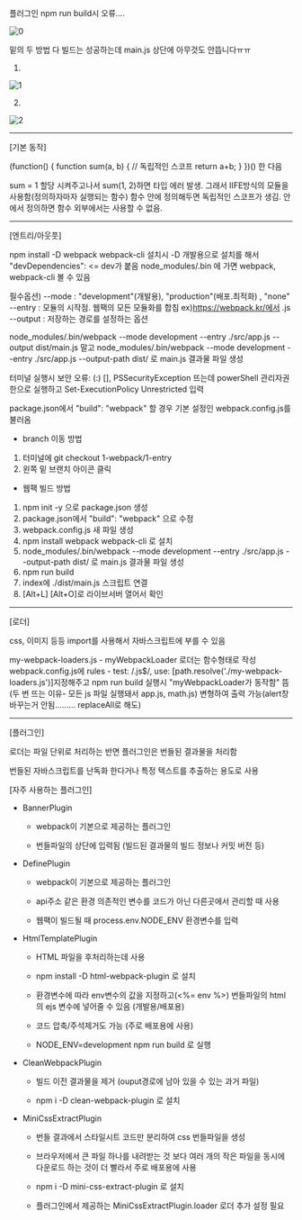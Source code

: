 플러그인 npm run build시 오류....

![0](https://user-images.githubusercontent.com/74534083/194919321-1c19b8dc-4b88-4aaf-bae9-66f4f11463a1.png)

밑의 두 방법 다 빌드는 성공하는데 main.js 상단에 아무것도 안뜹니다ㅠㅠ

1.
![1](https://user-images.githubusercontent.com/74534083/194919363-178fa626-fcc9-44a5-8e93-6da09fe436ea.png)

2.
![2](https://user-images.githubusercontent.com/74534083/194919373-f49e183e-db74-4776-bd82-752691a1ed0f.png)

________________


[기본 동작]

(function() {
    function sum(a, b) {    // 독립적인 스코프
        return a+b;
    }
})()
한 다음

sum = 1 할당 시켜주고나서
sum(1, 2)하면 타입 에러 발생. 그래서 IIFE방식의 모듈을 사용함(정의하자마자 실행되는 함수)
함수 안에 정의해두면 독립적인 스코프가 생김.
안에서 정의하면 함수 외부에서는 사용할 수 없음.

________________

[엔트리/아웃풋]

npm install -D webpack webpack-cli 설치시
-D 개발용으로 설치를 해서 "devDependencies": <= dev가 붙음
node_modules/.bin 에 가면 webpack, webpack-cli 볼 수 있음

필수옵션)
--mode : "development"(개발용), "production"(배포.최적화) , "none"
--entry : 모듈의 시작점. 웹팩의 모든 모듈화를 합침 ex)https://webpack.kr/에서 .js
--output : 저장하는 경로를 설정하는 옵션

node_modules/.bin/webpack --mode development --entry ./src/app.js --output dist/main.js
말고
node_modules/.bin/webpack --mode development --entry ./src/app.js --output-path dist/
로 main.js 결과물 파일 생성

터미널 실행시 보안 오류: (:) [], PSSecurityException 뜨는데
powerShell 관리자권한으로 실행하고 Set-ExecutionPolicy Unrestricted 입력

package.json에서 "build": "webpack" 할 경우
기본 설정인 webpack.config.js를 불러옴


- branch 이동 방법
1. 터미널에 git checkout 1-webpack/1-entry
2. 왼쪽 밑 브랜치 아이콘 클릭


- 웹팩 빌드 방법
1. npm init -y 으로 package.json 생성
2. package.json에서 "build": "webpack" 으로 수정
3. webpack.config.js 새 파일 생성
4. npm install webpack webpack-cli 로 설치
5. node_modules/.bin/webpack --mode development --entry ./src/app.js --output-path dist/ 로 main.js 결과물 파일 생성
6. npm run build
7. index에 ./dist/main.js 스크립트 연결
8. [Alt+L] [Alt+O]로 라이브서버 열어서 확인

________________

[로더]

css, 이미지 등등 import를 사용해서 자바스크립트에 부를 수 있음

my-webpack-loaders.js - myWebpackLoader 로더는 함수형태로 작성
webpack.config.js에 rules - test: /\.js$/, use: [path.resolve('./my-webpack-loaders.js')]지정해주고
npm run build 실행시 "myWebpackLoader가 동작함" 뜸 (두 번 뜨는 이유- 모든 js 파일 실행돼서 app.js, math.js)
변형하여 출력 가능(alert창 바꾸는거 안됨......... replaceAll로 해도)

________________

[플러그인]

로더는 파일 단위로 처리하는 반면 플러그인은 번들된 결과물을 처리함

번들된 자바스크립트를 난독화 한다거나 특정 텍스트를 추출하는 용도로 사용


[자주 사용하는 플러그인]
- BannerPlugin

    - webpack이 기본으로 제공하는 플러그인

    - 번들파일의 상단에 입력됨 (빌드된 결과물의 빌드 정보나 커밋 버전 등)

- DefinePlugin

    - webpack이 기본으로 제공하는 플러그인

    - api주소 같은 환경 의존적인 변수를 코드가 아닌 다른곳에서 관리할 때 사용

    - 웹팩이 빌드될 때 process.env.NODE_ENV 환경변수를 입력

- HtmlTemplatePlugin

    - HTML 파일을 후처리하는데 사용

    - npm install -D html-webpack-plugin 로 설치

    - 환경변수에 따라 env변수의 값을 지정하고(<%= env %>) 번들파일의 html의 ejs 변수에 넣어줄 수 있음 (개발용/배포용)

    - 코드 압축/주석제거도 가능 (주로 배포용에 사용)

    - NODE_ENV=development npm run build 로 실행

- CleanWebpackPlugin

    - 빌드 이전 결과물을 제거 (ouput경로에 남아 있을 수 있는 과거 파일)

    - npm i -D clean-webpack-plugin 로 설치

- MiniCssExtractPlugin

    - 번들 결과에서 스타일시트 코드만 분리하여 css 번들파일을 생성

    - 브라우저에서 큰 파일 하나를 내려받는 것 보다 여러 개의 작은 파일을 동시에 다운로드 하는 것이 더 빨라서 주로 배포용에 사용

    - npm i -D mini-css-extract-plugin 로 설치

    - 플러그인에서 제공하는 MiniCssExtractPlugin.loader 로더 추가 설정 필요
